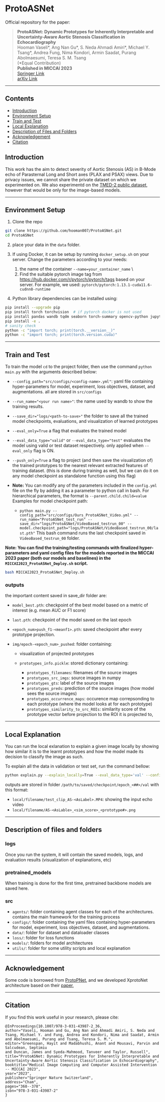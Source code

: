 # ProtoASNet
Official repository for the paper:

> **ProtoASNet: Dynamic Prototypes for Inherently Interpretable and Uncertainty-Aware Aortic Stenosis Classification in Echocardiography**              
> Hooman Vaseli*, Ang Nan Gu*, S. Neda Ahmadi Amiri*, Michael Y. Tsang*, Andrea Fung, Nima Kondori, Armin Saadat, Purang Abolmaesumi, Teresa S. M. Tsang </br>
> (*Equal Contribution) </br> 
> **Published in MICCAI 2023** </br> 
> [Springer Link](https://link.springer.com/chapter/10.1007/978-3-031-43987-2_36) </br> 
> [arXiv Link](https://arxiv.org/abs/2307.14433) 

--------------------------------------------------------------------------------------------------------
## Contents
- [Introduction](#Introduction)
- [Environment Setup](#Environment-Setup)
- [Train and Test](#Train-and-Test)
- [Local Explanation](#Local-Explanation)
- [Description of Files and Folders](#Description-of-Files-and-Folders)
- [Acknowledgement](#Acknowledgement)
- [Citation](#Citation)


## Introduction 

This work has the aim to detect severity of Aortic Stenosis (AS) in B-Mode echo of 
Parasternal Long and Short axes (PLAX and PSAX) views. 
Due to privacy issues, we cannot share the private dataset on which we experimented on.
We also experimentd on the [TMED-2 public dataset](https://tmed.cs.tufts.edu/tmed_v2.html), however that would be only for the image-based models.  


--------------------------------------------------------------------------------------------------------
## Environment Setup

1. Clone the repo

```bash
git clone https://github.com/hooman007/ProtoASNet.git
cd ProtoASNet
```
2. place your data in the `data` folder.

3. If using Docker, it can be setup by running `docker_setup.sh` on your server. Change the parameters according to your needs:
   1. the name of the container `--name=your_container_name`  \
   2. Find the suitable pytorch image tag from https://hub.docker.com/r/pytorch/pytorch/tags based on your server.
   For example, we used: `pytorch/pytorch:1.13.1-cuda11.6-cudnn8-runtime`

4. Python library dependencies can be installed using:

```bash
pip install --upgrade pip
pip install torch torchvision  # if pytorch docker is not used
pip install pandas wandb tqdm seaborn torch-summary opencv-python jupyter jupyterlab imageio array2gif moviepy scikit-image scikit-learn torchmetrics termplotlib
pip install -e .
# sanity check 
python -c "import torch; print(torch.__version__)"
python -c "import torch; print(torch.version.cuda)"
```

--------------------------------------------------------------------------------------------------------
## Train and Test

To train the model `cd` to the project folder, then use the command `python main.py` with the arguments described below:

- `--config_path="src/configs/<config-name>.yml"`: yaml file containing hyper-parameters for model, experiment, loss objectives, dataset, and augmentations. all are stored in `src/configs`
- `--run_name="<your run name>"`: the name used by wandb to show the training results.
- `--save_dir="logs/<path-to-save>"` the folder to save all the trained model checkpoints, evaluations, and visualization of learned prototypes
- `--eval_only=True` a flag that evaluates the trained model
- `--eval_data_type="valid"` or  `--eval_data_type="test"` evaluates the model using valid or test dataset respectively. only applied when `--eval_only` flag is ON. 
- `--push_only=True` a flag to project (and then save the visualization of) the trained prototypes to the nearest relevant extracted features of training dataset. (this is done during training as well, but we can do it on any model checkpoint as standalone function using this flag)
- **Note:** You can modify any of the parameters included in the `config.yml` file on the fly by adding it as a parameter to python call in bash. For hierarchical parameters, the format is `--parent.child.child=value`
Examples for model checkpoint path:

  - `python main.py --config_path="src/configs/Ours_ProtoASNet_Video.yml" --run_name="ProtoASNet_test_run" --save_dir="logs/ProtoASNet/VideoBased_testrun_00" --model.checkpoint_path="logs/ProtoASNet/VideoBased_testrun_00/last.pth"`
  This bash command runs the last checkpoint saved in `VideoBased_testrun_00` folder.

**Note: You can find the training/testing commands with finalized hyper-parameters and yaml config files for the models reported in the MICCAI 2023 paper (both our models and baselines) in the `MICCAI2023_ProtoASNet_Deploy.sh` script.** 

```bash
bash MICCAI2023_ProtoASNet_Deploy.sh
```

### outputs 

the important content saved in save_dir folder are:

- `model_best.pth`: checkpoint of the best model based on a metric of interest (e.g. mean AUC or F1 score)
- `last.pth`: checkpoint of the model saved on the last epoch
- `<epoch_num>push_f1-<meanf1>.pth`: saved checkpoint after every prototype projection.

- `img/epoch-<epoch_num>_pushed`: folder containing:
  
  - visualization of projected prototypes

  - `prototypes_info.pickle`: stored dictionary containing:
    
    - `prototypes_filenames`: filenames of the source images
    - `prototypes_src_imgs`: source images in numpy
    - `prototypes_gts`: label of the source images
    - `prototypes_preds`: prediction of the source images (how model sees the source images)
    - `prototypes_occurrence_maps`: occurence map correpsonding to each prototype (where the model looks at for each prototype)
    - `prototypes_similarity_to_src_ROIs`: similarity score of the prototype vector before projection to the ROI it is projected to,

------------------------------------------------------------------------------
## Local Explanation
You can run the local exlanation to explain a given image locally by showing how similar it is to the learnt prototypes
and how the model made its decision to classify the image as such.

To explain all the data in validation or test set, run the command bellow:

```bash
python explain.py --explain_locally=True --eval_data_type='val' --config_path="src/configs/<your config>.yml" --run_name="LocalExplain_<your name>"  --wandb_mode="disabled" --save_dir="logs/<your run name>" --model.checkpoint_path="logs/<your run name>/model_best.pth"
```
 
outputs are stored in folder `/path/to/saved/checkpoint/epoch_<##>/val` with this format:

- `local/filename/test_clip_AS-<AsLabel>.MP4`: showing the input echo video 
- `local/filename/AS-<AsLable>_<sim_score>_<prototype#>.png`


--------------------------------------------------------------------------------------------------------
## Description of files and folders

### logs
Once you run the system, it will contain the saved models, logs, and evaluation results (visualization of explanations, etc)

### pretrained_models
When training is done for the first time, pretrained backbone models are saved here.

### src
- `agents/`: folder containing agent classes for each of the architectures. contains the main framework for the training process
- `configs/`: folder containing the yaml files containing hyper-parameters for model, experiment, loss objectives, dataset, and augmentations.
- `data/`: folder for dataset and dataloader classes
- `loss/`: folder for loss functions
- `models/`: folders for model architectures
- `utils/`: folder for some utility scripts and local explanation 

--------------------------------------------------------------------------------------------------------
## Acknowledgement

Some code is borrowed from [ProtoPNet](https://github.com/cfchen-duke/ProtoPNet), 
and we developed XprotoNet architecture based on their [paper](https://arxiv.org/abs/2103.10663), 

--------------------------------------------------------------------------------------------------------

## Citation
If you find this work useful in your research, please cite:
```
@InProceedings{10.1007/978-3-031-43987-2_36,
author="Vaseli, Hooman and Gu, Ang Nan and Ahmadi Amiri, S. Neda and Tsang, Michael Y. and Fung, Andrea and Kondori, Nima and Saadat, Armin and Abolmaesumi, Purang and Tsang, Teresa S. M.",
editor="Greenspan, Hayit and Madabhushi, Anant and Mousavi, Parvin and Salcudean, Septimiu
and Duncan, James and Syeda-Mahmood, Tanveer and Taylor, Russell",
title="ProtoASNet: Dynamic Prototypes for Inherently Interpretable and Uncertainty-Aware Aortic Stenosis Classification in Echocardiography",
booktitle="Medical Image Computing and Computer Assisted Intervention -- MICCAI 2023",
year="2023",
publisher="Springer Nature Switzerland",
address="Cham",
pages="368--378",
isbn="978-3-031-43987-2"
}
```